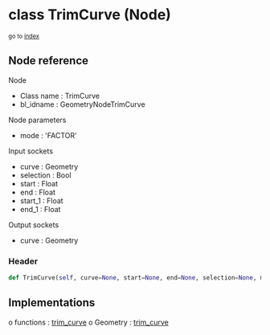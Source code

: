 # class TrimCurve (Node)

<sub>go to [index](/docs/index.md)</sub>

## Node reference

Node
 - Class name : TrimCurve
 - bl_idname : GeometryNodeTrimCurve

Node parameters
 - mode : 'FACTOR'

Input sockets
 - curve : Geometry
 - selection : Bool
 - start : Float
 - end : Float
 - start_1 : Float
 - end_1 : Float

Output sockets
 - curve : Geometry

### Header

``` python
def TrimCurve(self, curve=None, start=None, end=None, selection=None, mode='FACTOR', node_label=None, node_color=None):
```

## Implementations

o functions : [trim_curve](#trim_curve)
o Geometry : [trim_curve](#trim_curve) 

